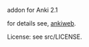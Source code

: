 addon for Anki 2.1

for details see, [ankiweb](https://ankiweb.net/shared/info/1479177943).

License: see src/LICENSE.
